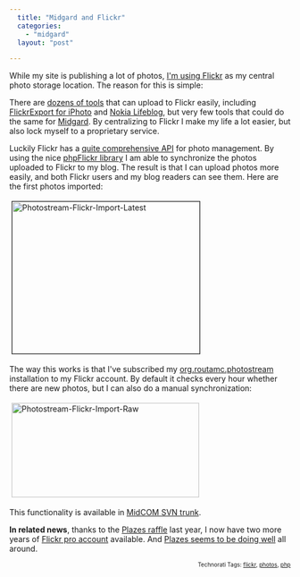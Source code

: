 ```yaml
---
  title: "Midgard and Flickr"
  categories: 
    - "midgard"
  layout: "post"

---
```

While my site is publishing a lot of photos, <a href="http://www.flickr.com/photos/bergie/">I'm using Flickr</a> as my central photo storage location. The reason for this is simple:

There are <a href="http://www.flickr.com/tools/">dozens of tools</a> that can upload to Flickr easily, including <a href="http://connectedflow.com/flickrexport/iphoto/">FlickrExport for iPhoto</a> and <a href="http://r2.nokia.com/nokia/0,,71739,00.html">Nokia Lifeblog</a>, but very few tools that could do the same for <a href="http://www.midgard-project.org/">Midgard</a>. By centralizing to Flickr I make my life a lot easier, but also lock myself to a proprietary service.

Luckily Flickr has a <a href="http://www.flickr.com/services/api/">quite comprehensive API</a> for photo management. By using the nice <a href="http://phpflickr.com/">phpFlickr library</a> I am able to synchronize the photos uploaded to Flickr to my blog. The result is that I can upload photos more easily, and both Flickr users and my blog readers can see them. Here are the first photos imported:


<img src="http://bergie.iki.fi/midcom-serveattachmentguid-b6ce1950b6e111db90a379a48fc801d301d3/photostream-flickr-import-latest.jpg" height="272" width="336" border="1" hspace="4" vspace="4" alt="Photostream-Flickr-Import-Latest" />

The way this works is that I've subscribed my <a href="http://www.midgard-project.org/documentation/midcom-components/">org.routamc.photostream</a> installation to my Flickr account. By default it checks every hour whether there are new photos, but I can also do a manual synchronization:

<img src="http://bergie.iki.fi/midcom-serveattachmentguid-b2232878b6e111db979c57a68e43bcd1bcd1/photostream-flickr-import-raw.jpg" height="169" width="336" border="0" hspace="4" vspace="4" alt="Photostream-Flickr-Import-Raw" />

This functionality is available in <a href="http://www.midgard-project.org/documentation/running-latest-midcom-from-subversion/">MidCOM SVN trunk</a>.

<strong>In related news</strong>, thanks to the <a href="http://beta.plazes.com/raffle/">Plazes raffle</a> last year, I now have two more years of <a href="http://www.flickr.com/upgrade/">Flickr pro account</a> available. And <a href="http://blog.thinkphp.de/archives/189-Plazes,-European-PHP-Startup,-raised-EUR-2.7-Mio-Venture-Capital.html">Plazes seems to be doing well</a> all around.

<!-- technorati tags start --><p style="text-align:right;font-size:10px;">Technorati Tags: <a href="http://www.technorati.com/tag/flickr" rel="tag">flickr</a>, <a href="http://www.technorati.com/tag/photos" rel="tag">photos</a>, <a href="http://www.technorati.com/tag/php" rel="tag">php</a></p><!-- technorati tags end -->